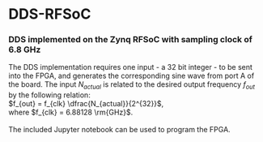 # DDS-RFSoC

### DDS implemented on the Zynq RFSoC with sampling clock of 6.8 GHz <br>
The DDS implementation requires one input - a 32 bit integer - to be sent into the FPGA, and generates the corresponding sine wave from port A of the board. The input $N_{actual}$ is related to the desired output frequency $f_{out}$ by the following relation: <br>
$f_{out} = f_{clk} \dfrac{N_{actual}}{2^{32}}$, <br>
where $f_{clk} = 6.88128 \rm{GHz}$. <br><br>
The included Jupyter notebook can be used to program the FPGA.
